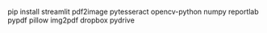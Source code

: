pip install streamlit pdf2image pytesseract opencv-python numpy reportlab pypdf pillow img2pdf dropbox pydrive
